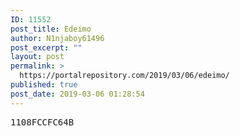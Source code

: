 ```yaml
---
ID: 11552
post_title: Edeimo
author: N1njaboy61496
post_excerpt: ""
layout: post
permalink: >
  https://portalrepository.com/2019/03/06/edeimo/
published: true
post_date: 2019-03-06 01:28:54
---
```

<pre>1108FCCFC64B</pre>